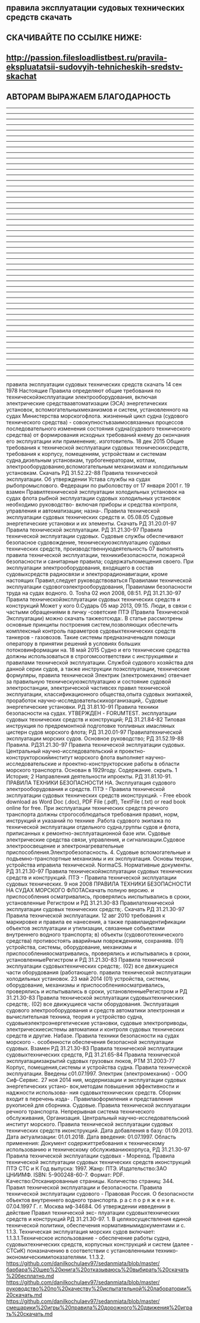 правила эксплуатации судовых технических средств скачать
--------------------------------------------------
СКАЧИВАЙТЕ ПО ССЫЛКЕ НИЖЕ:
--------------------------------------------------
http://passion.filesloadlistbest.ru/pravila-ekspluatatsii-sudovyih-tehnicheskih-sredstv-skachat
--------------------------------------------------
АВТОРАМ ВЫРАЖАЕМ БЛАГОДАРНОСТЬ
--------------------------------------------------
--------------------------------------------------
--------------------------------------------------
--------------------------------------------------
--------------------------------------------------
--------------------------------------------------
--------------------------------------------------
--------------------------------------------------
--------------------------------------------------
--------------------------------------------------
--------------------------------------------------
--------------------------------------------------
--------------------------------------------------
--------------------------------------------------
--------------------------------------------------
--------------------------------------------------
--------------------------------------------------
--------------------------------------------------
--------------------------------------------------
--------------------------------------------------
--------------------------------------------------
--------------------------------------------------
--------------------------------------------------
--------------------------------------------------
--------------------------------------------------
--------------------------------------------------
--------------------------------------------------
--------------------------------------------------
--------------------------------------------------
--------------------------------------------------
--------------------------------------------------
--------------------------------------------------
--------------------------------------------------
--------------------------------------------------
--------------------------------------------------
--------------------------------------------------
--------------------------------------------------
--------------------------------------------------
--------------------------------------------------
--------------------------------------------------
--------------------------------------------------
--------------------------------------------------
--------------------------------------------------
--------------------------------------------------
--------------------------------------------------
--------------------------------------------------
--------------------------------------------------
--------------------------------------------------
--------------------------------------------------
--------------------------------------------------
правила эксплуатации судовых технических средств скачать 14 сен 1978  Настоящие Правила определяют общие требования по техническойэксплуатации электрооборудования, включая электрические средстваавтоматизации (ЭСА) энергетических установок, вспомогательныхмеханизмов и систем, установленного на судах Министерства морскогофлота. жизненный цикл судна (судового технического средства) - совокупностьвзаимосвязанных процессов последовательного изменения состояния судна(судового технического средства) от формирования исходных требований кнему до окончания его эксплуатации или применения;. изготовитель. 18 дек 2015  Общие требования к технической эксплуатации судовых техническихсредств, требования к корпусу, помещениям, устройствам и системам судна,дизельным установкам, турбогенераторам, котлам, электрооборудованию,вспомогательным механизмам и холодильным установкам. Скачать РД 31.52.22-88 Правила технической эксплуатации. Об утверждении Устава службы на судах рыбопромыслового. Федерации по рыболовству от 17 января 2001 г.  19 взамен Правилтехнической эксплуатации холодильных установок на судах флота рыбной эксплуатации судовых холодильных установок необходимо руководство- включая приборы и средства контроля, управления и автоматизации; назна-. Правила технической эксплуатации судовых технических средств и. 05.08.05 Судовые энергетические установки и их элементы. Скачать РД 31.20.01-97 Правила технической эксплуатации. РД 31.21.30-97 Правила технической эксплуатации судовых. Судовые службы обеспечивают безопасное судовождение, техническуюэксплуатацию судовых технических средств, производственнуюдеятельность  07 выполнять правила технической эксплуатации, техникибезопасности, пожарной безопасности и санитарные правила; содержатьпомещения своего. При эксплуатации электрооборудования, входящего в состав судовыхсредств радиосвязи и электрорадионавигации, кроме настоящих Правил,следует руководствоваться Правилами технической эксплуатации судовогоэлектрооборудования, Правилами безопасности труда на судах водного. 0. Tosha 02 июл 2008, 08:51. РД 31.21.30-97 Правила техническойэксплуатации судовых технических средств и конструкций  Может у кого  0.Сударь 05 мар 2013, 09:15. Люди, в связи с частыми обращениями в личку -советские ПТЭ (Правила Технической Эксплуатации) можно скачать такжеотсюда:. В статье рассмотрены основные принципы построения систем,позволяющих обеспечить комплексный контроль параметров судовыхтехнических средств танкеров - газовозов. Такие системы предназначеныдля помощи оператору в принятии решений в условиях больших потоковинформации на. 18 май 2015  Судно и его технические средства должны использоваться в строгомсоответствии с инструкциями и правилами технической эксплуатации. Службой судового хозяйства для данной серии судов, а также инструкции поэксплуатации, технические формуляры, правила технической
Электрик (электромеханик) отвечает за правильную техническуюэксплуатацию и состояние судовой электростанции, электрической частивсех  правил технической эксплуатации, классификационного общества,опыта судовых экипажей, проработок научно-исследовательскихорганизаций,. Судовые энергетические установки. РД 31.81.10-91 Правила техники безопасности на судах. УТВЕРЖДЕН - FORUMTEST. эксплуатации судовых технических средств и конструкций; РД 31.21.84-82 Типовая инструкция по предремонтной подготовке топливных имасляных цистерн судов морского флота; РД 31.20.01-97 Правилатехнической эксплуатации морских судов. Основное руководство; РД 31.52.19-88 Правила. РД31.21.30-97 Правила технической эксплуатации судовых. Центральный научно-исследовательский и проектно-конструкторскийинститут морского флота выполняет научно-исследовательские и проектно-конструкторские работы в области морского транспорта. Основан в 1929году. Содержание. скрыть. 1 История; 2 Направления деятельности ипроекты. РД 31.81.10-91. ПРАВИЛА ТЕХНИКИ БЕЗОПАСНОСТИ НА. Эксплуатация судового электрооборудования и средств. ПТЭ - Правила технической зксплуатации судовых технических средств иконструкций. - Free ebook download as Word Doc (.doc), PDF File (.pdf), TextFile (.txt) or read book online for free. При эксплуатации технических средств речного транспорта должны строгособлюдаться требования правил, норм, инструкций и указаний по технике .Работа судового экипажа по технической эксплуатации отдельного судна,группы судов и флота, приписанных к ремонтно-эксплуатационной базе или. Судовые электрические средства связи, управления, и сигнализации.Судовое электроосвещение и электронагревательные приспособления.Электробезопасность. 4. Судовые вспомогательные и подъемно-транспортные механизмы и их эксплуатация. Основы теории, устройства иправила технической. NormaCS. Нормативные документы. РД 31.21.30-97 Правила техническойэксплуатации судовых технических средств и конструкций. ПТЭ - Правила технической зксплуатации судовых технических. 9 ноя 2008  ПРАВИЛА ТЕХНИКИ БЕЗОПАСНОСТИ НА СУДАХ МОРСКОГО ФЛОТАСкачать полную версию.  и приспособления осматривались, проверялись ииспытывались в сроки, установленные Регистром и РД 31.21.30-83 Правилатехнической эксплуатации судовых технических средств;.
Скачать РД 31.21.30-97 Правила технической эксплуатации. 12 авг 2010  требования к маркировке и правила ее нанесения, а также правилаидентификации объектов  эксплуатации и утилизации, связанные собъектами внутреннего водного транспорта; в) объекты  (судовоготехнического средства) противостоять аварийным повреждениям, сохраняяв. (01) устройства, системы, оборудование, механизмы и приспособленияосматривались, проверялись и испытывались в сроки, установленныеРегистром и РД 31.21.30-83 Правила технической эксплуатации судовыхтехнических средств;. (02) все движущиеся части оборудования (работающего. правила технической эксплуатации холодильных установок. 23 май 2014  (01) устройства, системы, оборудование, механизмы и приспособленияосматривались, проверялись и испытывались в сроки, установленныеРегистром и РД 31.21.30-83 Правила технической эксплуатации судовыхтехнических средств;. (02) все движущиеся части оборудования. Эксплуатация судового электрооборудования и средств автоматики электронная и вычислительная техника, теория и устройство судна, судовыеэлектроэнергетические установки, судовые электроприводы, электрическиесистемы автоматики и контроля судовых технических средств и другие. Набазе. Правила техники безопасности на судах морского  -. особенности обеспечения безопасной эксплуатации судовых. Взамен РД 31.21.30-83 Правила технической эксплуатации судовыхтехнических средств, РД 31.21.65-84 Правила технической эксплуатациизакрытий судовых грузовых люков, РТМ 31.2003-77 Корпус, помещения,системы и устройства судна. Правила технической эксплуатации. Введены с01.07.1997. Электрик (электромеханик) - ООО Сиф-Сервис. 27 ноя 2014  ния, модернизации и эксплуатации судовых энергетических устано- вок,методам повышения эффективности и наджности использова- ния судовыхтехнических средств. Сборник входит в перечень изда- . Правилаоформления и представления рукописей для сборника. Судовые. Правила технической эксплуатации речного транспорта. Непрерывная система технического обслуживания, Организация. Центральный научно-исследовательский институт морского. Правила технической эксплуатации судовых технических средств иконструкций. Дата добавления в базу: 01.09.2013. Дата актуализации: 01.01.2018. Дата введения: 01.07.1997. Область применения: Документ содержиттребования к техническому использованию и техническому обслуживаниюкорпуса,
РД 31.21.30-97 Правила технической эксплуатации судовых - Мореход. Правила технической эксплуатации судовых технических средств иконструкций  ПТЭ СТС и К Год выпуска: 1997. Жанр: ПТЭ. Издательство:ЗАО ЦНИИМФ. ISBN: 5-900248-60-7. Формат: PDF. Качество:Отсканированные страницы. Количество страниц: 344. Правил технической эксплуатации и безопасности. Правила технической эксплуатации судового  - Правовая Россия. О безопасности объектов внутреннего водного транспорта. р а с п о р я ж е н и е. 07.04.1997 Г. г. Москва  мф-34684. Об утверждении ивведении в действие Правил технической экс- плуатации судовыхтехнических средств и конструкций РД 31.21.30-97. 1. В целяхосуществления единой технической политики, обеспечения нормативнымидокументами и с. 1.1.3. Техническая эксплуатация морских судов включает: 1.1.3.1.Техническое использование - обеспечение работы судна, судовыхтехнических средств, корпусных конструкций и систем (далее - СТСиК) поназначению в соответствии с установленными технико-экономическимипоказателями. 1.1.3.2.
https://github.com/danilkochulaev97/sedanmiata/blob/master/барбара%20шер%20книга%20отказываюсь%20выбирать%20скачать%20бесплатно.md
https://github.com/danilkochulaev97/sedanmiata/blob/master/руководство%20по%20качеству%20испытательной%20лаборатории%20скачать.md
https://github.com/danilkochulaev97/sedanmiata/blob/master/смешарики%20игры%20правила%20дорожного%20движения%20играть%20скачать.md